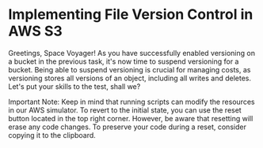 # Implementing File Version Control in AWS S3

Greetings, Space Voyager! As you have successfully enabled versioning on a bucket in the previous task, it's now time to suspend versioning for a bucket. Being able to suspend versioning is crucial for managing costs, as versioning stores all versions of an object, including all writes and deletes. Let's put your skills to the test, shall we?

Important Note: Keep in mind that running scripts can modify the resources in our AWS simulator. To revert to the initial state, you can use the reset button located in the top right corner. However, be aware that resetting will erase any code changes. To preserve your code during a reset, consider copying it to the clipboard.